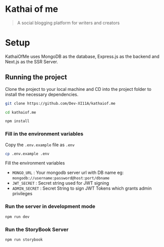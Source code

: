 # Kathai of me

> A social blogging platform for writers and creators

# Setup

KathaiOfMe uses MongoDB as the database, Express.js as the backend and Next.js as the SSR Server.

## Running the project

Clone the project to your local machine and CD into the project folder to install the necessary dependencies.
```bash
git clone https://github.com/Dev-XI11A/kathaiof.me

cd kathaiof.me

npm install
```

### Fill in the environment variables

Copy the `.env.example` file as `.env`

```bash
cp .env.example .env
```
Fill the environment variables
- `MONGO_URL` : Your mongodb server url with DB name
    eg: `mongodb://username:password@host:port/dbname`
- `JWT_SECRET` :  Secret string used for JWT signing
- `ADMIN_SECRET` : Secret String to sign JWT Tokens which grants admin privileges

### Run the server in development mode
```bash
npm run dev
```
### Run the StoryBook Server
```bash
npm run storybook
```
